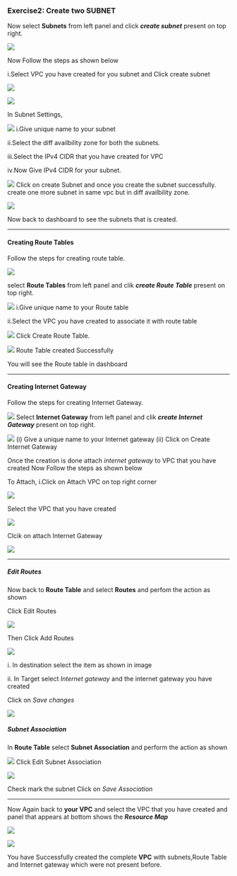 ### Exercise2: Create two SUBNET
Now select **Subnets** from left panel and click ***create subnet*** present on top right.

![](./images/VPC16.png)

Now Follow the steps as shown below

i.Select VPC you have created for you subnet and Click create subnet

![](./images/VPC18.png)

![](./images/VPC19.png)

In Subnet Settings,

![](./images/VPC20.png)
  i.Give unique name to your subnet

  ii.Select the diff availbility zone for both the subnets.

  iii.Select the IPv4 CIDR that you have created for VPC

  iv.Now Give IPv4 CIDR for your subnet.

![](./images/VPC21.png)
Click on create Subnet and once you create the subnet 
successfully.
create one more subnet in same vpc but in diff availbility zone.

![](./images/VPC22.png)

Now back to dashboard to see the subnets that is created.

---
#### Creating Route Tables
Follow the steps for creating route table.

![](./images/VPC23.png)

select **Route Tables** from left panel and clik ***create Route Table*** present on top right.

![](./images/VPC24.png)
i.Give unique name to your Route table

ii.Select the VPC you have created to associate it with route table

![](./images/VPC52.png)
Click Create Route Table.


![](./images/VPC25.png)
Route Table created Successfully
  
You will see the Route table in dashboard
  
---
#### Creating Internet Gateway
Follow the steps for creating Internet Gateway.

![](./images/VPC26.png)
Select **Internet Gateway** from left panel and clik ***create Internet Gateway*** present on top right.

![](./images/VPC27.png)
(i) Give a unique name to your Internet gateway
(ii) Click on Create Internet Gateway
  
Once the creation is done attach *internet gateway* to VPC that you have created
Now Follow the steps as shown below

To Attach,
  i.Click on Attach VPC on top right corner

![](./images/VPC28.png)

Select the VPC that you have created

![](./images/VPC29.png)

Clcik on attach Internet Gateway

![](./images/VPC30.png)
  
---
##### Edit Routes
Now back to **Route Table** and select **Routes** and perfom the action as shown

Click Edit Routes

![](./images/VPC33.png)

Then Click Add Routes

![](./images/VPC34.png)

i. In destination select the item as shown in image

ii. In Target select *Internet gateway* and the internet gateway you have created

Click on *Save changes*

![](./images/VPC35.png)

##### Subnet Association
In **Route Table** select **Subnet Association** and perform the action as shown


![](./images/VPC31.png)
Click Edit Subnet Association


![](./images/VPC32.png)

Check mark the subnet 
Click on *Save Association*

---
Now Again back to **your VPC** and select the VPC that you have created and panel that appears at bottom shows the ***Resource Map***

![](./images/VPC40.png)

![](./images/VPC41.png)
  
You have Successfully created the complete **VPC** with subnets,Route Table and Internet gateway which were not present before.
  

